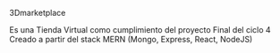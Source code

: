 
3Dmarketplace

Es una Tienda Virtual como cumplimiento del proyecto Final del ciclo 4 Creado a partir del stack MERN (Mongo, Express, React, NodeJS)
